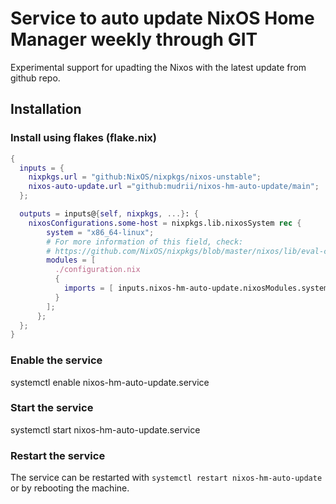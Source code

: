 # Service to auto update NixOS Home Manager weekly through GIT

Experimental support for upadting the Nixos with the latest update from github repo.

## Installation

### Install using flakes (flake.nix)

```nix
{
  inputs = {
    nixpkgs.url = "github:NixOS/nixpkgs/nixos-unstable";
    nixos-auto-update.url ="github:mudrii/nixos-hm-auto-update/main";
  };

  outputs = inputs@{self, nixpkgs, ...}: {
    nixosConfigurations.some-host = nixpkgs.lib.nixosSystem rec {
        system = "x86_64-linux";
        # For more information of this field, check:
        # https://github.com/NixOS/nixpkgs/blob/master/nixos/lib/eval-config.nix
        modules = [
          ./configuration.nix
          {
            imports = [ inputs.nixos-hm-auto-update.nixosModules.system ];
          }
        ];
      };
  };
}
```

### Enable the service

systemctl enable nixos-hm-auto-update.service

### Start the service

systemctl start nixos-hm-auto-update.service

### Restart the service

The service can be restarted with `systemctl restart nixos-hm-auto-update` or by rebooting the machine.
